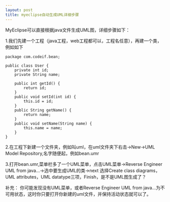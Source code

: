 ```yaml
---
layout: post
title: myeclipse自动生成UML详细步骤
---
```


MyEclipse可以直接根据java文件生成UML图，详细步骤如下：

1.我们先建一个工程（java工程，web工程都可以，工程名任意），再建一个类，例如如下

    package com.codeif.bean;
    
    public class User {
        private int id;
        private String name;
        
        public int getId() {
            return id;
        }
        public void setId(int id) {
            this.id = id;
        }
        public String getName() {
            return name;
        }
        public void setName(String name) {
            this.name = name;
        }
    }
    
    
2.在工程下新建一个文件夹，例如叫uml，在uml文件夹下右击->New->UML Model Repository,名字随便起，例如bean.umr

3.打开bean.umr,菜单栏多了一个UML菜单，点击UML菜单->Reverse Engineer UML from java...->选中要生成UML的类->next
选择Create class diagrams，UML attributes，UML datatype三项，Finish，是不是UML图生成了？

补充：
你可能发现没有UML菜单，或者Reverse Engineer UML from java...为不可用状态，这时你只要打开你新建的uml文件，并保持活动状态就可以了。